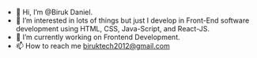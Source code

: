 - 👋 Hi, I’m @Biruk Daniel.
- 👀  I’m interested in lots of things but just I develop in Front-End software development using HTML, CSS, Java-Script, and React-JS.
- 🌱 I’m currently working on Frontend Development.
- 📫 How to reach me biruktech2012@gmail.com

<!---
biruk99/biruk99 is a ✨ special ✨ repository because its `README.md` (this file) appears on your GitHub profile.
You can click the Preview link to take a look at your changes.
--->
